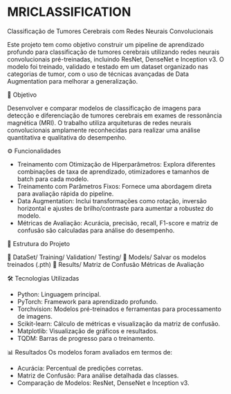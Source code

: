 # MRICLASSIFICATION
Classificação de Tumores Cerebrais com Redes Neurais Convolucionais

Este projeto tem como objetivo construir um pipeline de aprendizado profundo para classificação de tumores cerebrais utilizando redes neurais convolucionais pré-treinadas, incluindo ResNet, DenseNet e Inception v3. O modelo foi treinado, validado e testado em um dataset organizado nas categorias de tumor, com o uso de técnicas avançadas de Data Augmentation para melhorar a generalização.

🧠 Objetivo

Desenvolver e comparar modelos de classificação de imagens para detecção e diferenciação de tumores cerebrais em exames de ressonância magnética (MRI). O trabalho utiliza arquiteturas de redes neurais convolucionais amplamente reconhecidas para realizar uma análise quantitativa e qualitativa do desempenho.

⚙️ Funcionalidades
- Treinamento com Otimização de Hiperparâmetros: Explora diferentes combinações de taxa de aprendizado, otimizadores e tamanhos de batch para cada modelo.
- Treinamento com Parâmetros Fixos: Fornece uma abordagem direta para avaliação rápida do pipeline.
- Data Augmentation: Inclui transformações como rotação, inversão horizontal e ajustes de brilho/contraste para aumentar a robustez do modelo.
- Métricas de Avaliação: Acurácia, precisão, recall, F1-score e matriz de confusão são calculadas para análise do desempenho.

📂 Estrutura do Projeto

📁 DataSet/
    Training/
    Validation/
    Testing/
📁 Models/
    Salvar os modelos treinados (.pth)
📁 Results/
    Matriz de Confusão
    Métricas de Avaliação


🛠️ Tecnologias Utilizadas
- Python: Linguagem principal.
- PyTorch: Framework para aprendizado profundo.
- Torchvision: Modelos pré-treinados e ferramentas para processamento de imagens.
- Scikit-learn: Cálculo de métricas e visualização da matriz de confusão.
- Matplotlib: Visualização de gráficos e resultados.
- TQDM: Barras de progresso para o treinamento.

📊 Resultados
Os modelos foram avaliados em termos de:

- Acurácia: Percentual de predições corretas.
- Matriz de Confusão: Para análise detalhada das classes.
- Comparação de Modelos: ResNet, DenseNet e Inception v3.

